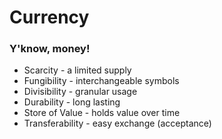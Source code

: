 # Currency
### Y'know, money! 
<ul>
	<li class="fragment" data-fragment-index="10">
		Scarcity <span class="fragment" data-fragment-index="11"> - a limited supply</span>
	</li>
	<li class="fragment" data-fragment-index="20">
		Fungibility <span class="fragment" data-fragment-index="21"> - interchangeable symbols</span>
	</li>
	<li class="fragment" data-fragment-index="30">
		Divisibility <span class="fragment" data-fragment-index="31"> - granular usage</span>
	</li>
	<li class="fragment" data-fragment-index="40">
		Durability <span class="fragment" data-fragment-index="41"> - long lasting</span>
	</li>
	<li class="fragment" data-fragment-index="50">
		Store of Value <span class="fragment" data-fragment-index="51"> - holds value over time</span>
	</li>
	<li class="fragment" data-fragment-index="60">
		Transferability <span class="fragment" data-fragment-index="61"> - easy exchange <span class="fragment" data-fragment-index="62">(acceptance)</span></span>
	</li>
</ul>

